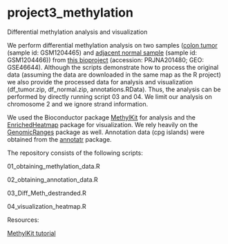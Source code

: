 # project3_methylation
Differential methylation analysis and visualization

We perform differential methylation analysis on two samples ([colon tumor](https://www.ncbi.nlm.nih.gov/geo/query/acc.cgi?acc=GSM1204465) (sample id: GSM1204465) and [adjacent normal sample](https://www.ncbi.nlm.nih.gov/geo/query/acc.cgi?acc=GSM1204466) (sample id: GSM1204466)) from [this bioproject](https://www.ncbi.nlm.nih.gov/bioproject/PRJNA201480) (accession: PRJNA201480; GEO: GSE46644). Although the scripts demonstrate how to process the original data (assuming the data are downloaded in the same map as the R project) we also provide the processed data for analysis and visualization (df_tumor.zip, df_normal.zip, annotations.RData). Thus, the analysis can be performed by directly running script 03 and 04. We limit our analysis on chromosome 2 and we ignore strand information.

We used the Bioconductor package [MethylKit](https://www.bioconductor.org/packages/release/bioc/html/methylKit.html) for analysis and the [EnrichedHeatmap](https://bioconductor.org/packages/release/bioc/html/EnrichedHeatmap.html) package for visualization. We rely heavily on the [GenomicRanges](https://bioconductor.org/packages/release/bioc/html/GenomicRanges.html) package as well. Annotation data (cpg islands) were obtained from the [annotatr](https://www.bioconductor.org/packages/release/bioc/html/annotatr.html) package.

The repository consists of the following scripts:

01_obtaining_methylation_data.R

02_obtaining_annotation_data.R

03_Diff_Meth_destranded.R

04_visualization_heatmap.R


Resources:

[MethylKit tutorial](https://www.bioconductor.org/packages/release/bioc/vignettes/methylKit/inst/doc/methylKit.html)




